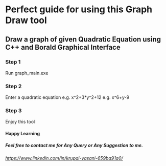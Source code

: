 # Perfect guide for using this Graph Draw tool

## Draw a graph of given Quadratic Equation using C++ and Borald Graphical Interface

### Step 1
Run graph_main.exe

### Step 2
Enter a quadratic equation 
e.g. x^2+3*y^2+12
e.g. x^6+y-9

### Step 3
Enjoy this tool
#### Happy Learning
##### Feel free to contact me for Any Query or Any Suggestion to me.
###### https://www.linkedin.com/in/krupal-vasani-659ba91a0/
